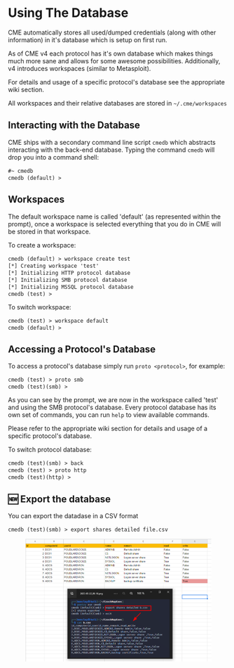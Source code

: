 # Using The Database



CME automatically stores all used/dumped credentials (along with other information) in it's database which is setup on first run.

As of CME v4 each protocol has it's own database which makes things much more sane and allows for some awesome possibilities. Additionally, v4 introduces workspaces (similar to Metasploit).

For details and usage of a specific protocol's database see the appropriate wiki section.

All workspaces and their relative databases are stored in `~/.cme/workspaces`

## Interacting with the Database

CME ships with a secondary command line script `cmedb` which abstracts interacting with the back-end database. Typing the command `cmedb` will drop you into a command shell:

```
#~ cmedb
cmedb (default) >
```

## Workspaces

The default workspace name is called 'default' (as represented within the prompt), once a workspace is selected everything that you do in CME will be stored in that workspace.

To create a workspace:

```
cmedb (default) > workspace create test
[*] Creating workspace 'test'
[*] Initializing HTTP protocol database
[*] Initializing SMB protocol database
[*] Initializing MSSQL protocol database
cmedb (test) >
```

To switch workspace:

```
cmedb (test) > workspace default
cmedb (default) >
```

## Accessing a Protocol's Database

To access a protocol's database simply run `proto <protocol>`, for example:

```
cmedb (test) > proto smb
cmedb (test)(smb) >
```

As you can see by the prompt, we are now in the workspace called 'test' and using the SMB protocol's database. Every protocol database has its own set of commands, you can run `help` to view available commands.

Please refer to the appropriate wiki section for details and usage of a specific protocol's database.

To switch protocol database:

```
cmedb (test)(smb) > back
cmedb (test) > proto http
cmedb (test)(http) >
```

## &#x20;:new: Export the database

You can export the datadase in a CSV format

```
cmedb (test)(smb) > export shares detailed file.csv
```

<figure><img src="../../.gitbook/assets/image (2).png" alt=""><figcaption></figcaption></figure>
